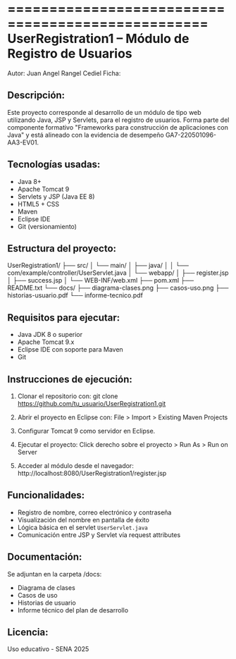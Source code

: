 ==================================================
UserRegistration1 – Módulo de Registro de Usuarios
==================================================

Autor: Juan Angel Rangel Cediel
Ficha: 

Descripción:
------------
Este proyecto corresponde al desarrollo de un módulo de tipo web utilizando Java, JSP y Servlets, para el registro de usuarios. Forma parte del componente formativo "Frameworks para construcción de aplicaciones con Java" y está alineado con la evidencia de desempeño GA7-220501096-AA3-EV01.

Tecnologías usadas:
-------------------
- Java 8+
- Apache Tomcat 9
- Servlets y JSP (Java EE 8)
- HTML5 + CSS
- Maven
- Eclipse IDE
- Git (versionamiento)

Estructura del proyecto:
------------------------
UserRegistration1/
├── src/
│   └── main/
│       ├── java/
│       │   └── com/example/controller/UserServlet.java
│       └── webapp/
│           ├── register.jsp
│           ├── success.jsp
│           └── WEB-INF/web.xml
├── pom.xml
├── README.txt
└── docs/
    ├── diagrama-clases.png
    ├── casos-uso.png
    ├── historias-usuario.pdf
    └── informe-tecnico.pdf

Requisitos para ejecutar:
-------------------------
- Java JDK 8 o superior
- Apache Tomcat 9.x
- Eclipse IDE con soporte para Maven
- Git

Instrucciones de ejecución:
---------------------------
1. Clonar el repositorio con:
   git clone https://github.com/tu_usuario/UserRegistration1.git

2. Abrir el proyecto en Eclipse con:
   File > Import > Existing Maven Projects

3. Configurar Tomcat 9 como servidor en Eclipse.

4. Ejecutar el proyecto:
   Click derecho sobre el proyecto > Run As > Run on Server

5. Acceder al módulo desde el navegador:
   http://localhost:8080/UserRegistration1/register.jsp

Funcionalidades:
----------------
- Registro de nombre, correo electrónico y contraseña
- Visualización del nombre en pantalla de éxito
- Lógica básica en el servlet `UserServlet.java`
- Comunicación entre JSP y Servlet vía request attributes

Documentación:
--------------
Se adjuntan en la carpeta /docs:
- Diagrama de clases
- Casos de uso
- Historias de usuario
- Informe técnico del plan de desarrollo

Licencia:
---------
Uso educativo - SENA 2025
